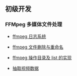 ## 初级开发

### FFMpeg 多媒体文件处理
- [ffmpeg 日志系统](../basic/log_demo.c)
- [ffmpeg 文件删除与重命名](./5-3.md)
- [ffmpeg 操作目录及 list 的实现](5-4.md)  

- [抽取视频数据](note/extro_video.md)

